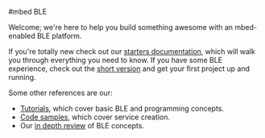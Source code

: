#mbed BLE

Welcome; we're here to help you build something awesome with an mbed-enabled BLE platform.

If you're totally new check out our [starters documentation](/GettingStarted/DesignersIntro/), which will walk you through everything you need to know. If you have some BLE experience, check out the [short version](/GettingStarted/DevIntro/) and get your first project up and running. 

Some other references are our:

* [Tutorials](/GettingStarted/IntroSamples/), which cover basic BLE and programming concepts.
* [Code samples](/AdvSamples/Overview/), which cover service creation.
* Our [in depth review](/InDepth/BLEInDepth/) of BLE concepts.